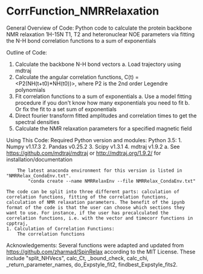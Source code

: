 # CorrFunction_NMRRelaxation
General Overview of Code:
Python code to calculate the protein backbone NMR relaxation 1H-15N T1, T2 and heteronuclear NOE parameters via fitting the N-H bond correlation functions to a sum of exponentials


Outline of Code:
1. Calculate the backbone N-H bond vectors
    a. Load trajectory using mdtraj
2. Calculate the angular correlation functions, C(t) = <P2(NH(t+t0)*NH(t0))>, where P2 is the 2nd order Legendre polynomials
3. Fit correlation functions to a sum of exponentials
    a. Use a model fitting procedure if you don't know how many exponentials you need to fit
    b. Or fix the fit to a set sum of exponentials
4. Direct fourier transform fitted amplitudes and correlation times to get the spectral densities
5. Calculate the NMR relaxation parameters for a specified magnetic field

Using This Code:
    Required Python version and modules:
    Python 3.5:
        1. Numpy v1.17.3
        2. Pandas v0.25.2
        3. Scipy v1.3.1
        4. mdtraj v1.9.2
            a. See https://github.com/mdtraj/mdtraj or http://mdtraj.org/1.9.2/ for installation/documentation
    
        The latest anaconda environment for this version is listed in "NMRRelax_CondaEnv.txt".
            "conda create --name NMRRelaxEnv --file NMRRelax_CondaEnv.txt"

    The code can be split into three different parts: calculation of correlation functions, fitting of the correlation functions, calculation of NMR relaxation parameters. The benefit of the ipynb format of the code is that the user can choose which sections they want to use. For instance, if the user has precalculated the correlation functions, i.e. with the vector and timecorr functions in cpptraj, 
    1. Calculation of Correlation Functions:
        The correlation functions

Acknowledgements:
    Several functions were adapted and updated from https://github.com/zharmad/SpinRelax according to the MIT License.  These include "split_NHVecs", calc_Ct, _bound_check, calc_chi, _return_parameter_names, do_Expstyle_fit2, findbest_Expstyle_fits2. 